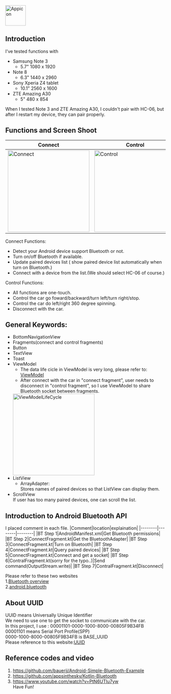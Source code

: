 <img src="https://drive.google.com/uc?export=view&id=1eE8MdbIhKJGlsQB1qWiPZafB-OgRPxRF" width="64" title="Appicon">  

## Introduction  
I've tested functions with  
* Samsung Note 3  
  * 5.7" 1080 x 1920
* Note 8  
  * 6.3" 1440 x 2960
* Sony Xperia Z4 tablet  
  * 10.1" 2560 x 1600
* ZTE Amazing A30  
  * 5" 480 x 854  

When I tested Note 3 and ZTE Amazing A30, I couldn't pair with HC-06, but after I restart my device, they can pair properly.  
## Functions and Screen Shoot    
|Connect|Control|
|--------|--------|
|<img src="https://drive.google.com/uc?export=view&id=1_PI6GuUjeai_eey-yLW3g-x-qMEZKJz7" width="256" title="Connect">|<img src="https://drive.google.com/uc?export=view&id=1e6PgEim29MLYSggxGM27V3wvvR7OylTP" width="256" title="Control">|  

Connect Functions:  
* Detect your Android device support Bluetooth or not.
* Turn on/off Bluetooth if available.
* Update paired devices list ( show paired device list automatically when turn on Bluetooth.)
* Connect with a device from the list.(We should select HC-06 of course.)

Control Functions:  
* All functions are one-touch.  
* Control the car go foward/backward/turn left/turn right/stop.  
* Control the car do left/right 360 degree spinning.  
* Disconnect with the car.  

## General Keywords:  
* BottomNavigationView
* Fragments(connect and control fragments)  
* Button  
* TextView  
* Toast  
* ViewModel  
  * The data life cicle in ViewModel is very long, please refer to:  
  [ViewModel](https://developer.android.com/topic/libraries/architecture/viewmodel)  
  * After connect with the car in "connect fragment", user needs to disconnect in "control fragment", so I use ViewModel to share Bluetooth socket between fragments.  
  <img src="https://drive.google.com/uc?export=view&id=1wpvI_zTRmFbVtvRuEwXEaB4jeyv8Qh2e" width="256" title="ViewModelLifeCycle">  
* ListView  
  * ArrayAdapter:  
  Stores names of paired devices so that ListView can display them.
* ScrollView  
If user has too many paired devices, one can scroll the list.  

## Introduction to Android Bluetooth API
I placed comment in each file.
|Comment|location|explaination|
|--------|--------|--------|
|BT Step 1|AndroidManifest.xml|Get Bluetooth permissions|
|BT Step 2|ConnectFragment.kt|Get the BluetoothAdapter|
|BT Step 3|ConnectFragment.kt|Turn on Bluetooth|
|BT Step 4|ConnectFragment.kt|Query paired devices|
|BT Step 5|ConnectFragment.kt|Connect and get a socket|
|BT Step 6|ContralFragment.kt(sorry for the typo..)|Send command(OutputStream.write)|
|BT Step 7|ContralFragment.kt|Disconnect|

Please refer to these two websites  
1.[Bluetooth overview](https://developer.android.com/guide/topics/connectivity/bluetooth#ConnectDevices)  
2.[android.bluetooth](https://developer.android.com/reference/android/bluetooth/package-summary)  

## About UUID
UUID means Universally Unique Identifier  
We need to use one to get the socket to communicate with the car.  
In this project, I use : 00001101-0000-1000-8000-00805F9B34FB  
00001101 means Serial Port Profile(SPP)  
0000-1000-8000-00805F9B34FB is BASE_UUID  
Please reference to this website:[UUID](https://www.bluetooth.com/specifications/assigned-numbers/service-discovery/)  

## Reference codes and video  
1. https://github.com/bauerjj/Android-Simple-Bluetooth-Example
2. https://github.com/appsinthesky/Kotlin-Bluetooth
3. https://www.youtube.com/watch?v=PtN6UTIu7yw  
Have Fun!
